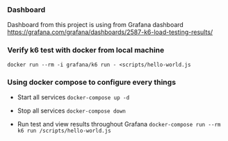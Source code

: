 ### Dashboard

Dashboard from this project is using from Grafana dashboard https://grafana.com/grafana/dashboards/2587-k6-load-testing-results/

### Verify k6 test with docker from local machine

`docker run --rm -i grafana/k6 run - <scripts/hello-world.js`

### Using docker compose to configure every things

- Start all services `docker-compose up -d`

- Stop all services `docker-compose down`

- Run test and view results throughout Grafana `docker-compose run --rm k6 run /scripts/hello-world.js`
